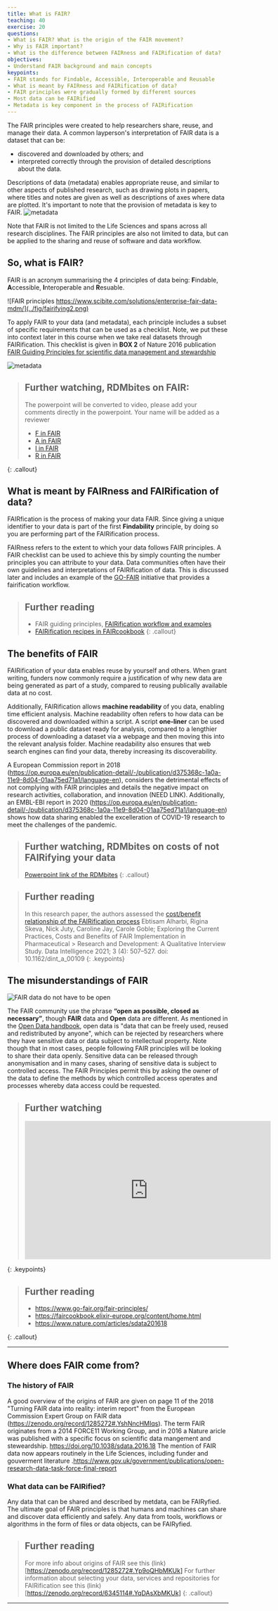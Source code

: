 ```yaml
---
title: What is FAIR?
teaching: 40
exercise: 20
questions:
- What is FAIR? What is the origin of the FAIR movement?
- Why is FAIR important?
- What is the difference between FAIRness and FAIRification of data?
objectives:
- Understand FAIR background and main concepts
keypoints:
- FAIR stands for Findable, Accessible, Interoperable and Reusable
- What is meant by FAIRness and FAIRification of data?
- FAIR principles were gradually formed by different sources
- Most data can be FAIRified 
- Metadata is key component in the process of FAIRification
---
```



The FAIR principles were created to help researchers share, reuse, and manage their data.  A common layperson's interpretation of FAIR data is a dataset that can be:
- discovered and downloaded by others; and
- interpreted correctly through the provision of detailed descriptions about the data.

Descriptions of data (metadata) enables appropriate reuse, and similar to other aspects of published research, such as drawing plots in papers, where titles and notes are given as well as descriptions of axes where data are plotted.  It's important to note that the provision of metadata is key to FAIR.
![metadata](../fig/fairifying1.png)

Note that FAIR is not limited to the Life Sciences and spans across all research disciplines. The FAIR principles are also not limited to data, but can be applied to the sharing and reuse of software and data workflow. 

## So, what is FAIR?

FAIR is an acronym summarising the 4 principles of data being: **F**indable, **A**ccessible, **I**nteroperable and **R**esuable.

![FAIR principles https://www.scibite.com/solutions/enterprise-fair-data-mdm/](../fig/fairifying2.png)

To apply FAIR to your data (and metadata), each principle includes a subset of specific requirements that can be used as a checklist.  Note, we put these into context later in this course when we take real datasets through FAIRification.  This checklist is given in **BOX 2** of  Nature 2016 publication [FAIR Guiding Principles for scientific data management and stewardship](https://doi.org/10.1038/sdata.2016.18)


![metadata](../fig/FAIRchecklist01.png)

> ## Further watching, RDMbites on FAIR:
> The powerpoint will be converted to video, please add your comments directly in the powerpoint. Your name will be added as a reviewer
> - [F in FAIR](https://docs.google.com/presentation/d/1RwEVZC390wtxPQM-zQsBDT7IbNVq0wpZ/edit#slide=id.p2)
> - [A in FAIR](https://docs.google.com/presentation/d/1RwEVZC390wtxPQM-zQsBDT7IbNVq0wpZ/edit#slide=id.p2)
> - [I in FAIR](https://docs.google.com/presentation/d/1Ac0qF1IKIVH2kjGmXFbyH0WAqI2vXqUB/edit#slide=id.p1)
> - [R in FAIR](https://docs.google.com/presentation/d/1uMyUGVH6mm48iDm6jNoBnAuqF3sGiTeO/edit?usp=sharing&ouid=115915105600833888129&rtpof=true&sd=true)
> 
{: .callout}

## What is meant by FAIRness and FAIRification of data?

FAIRfication is the process of making your data FAIR.  Since giving a unique identifier to your data is part of the first **Findability** principle, by doing so you are performing part of the FAIRification process.

FAIRness refers to the extent to which your data follows FAIR principles.  A FAIR checklist can be used to achieve this by simply counting the number principles you can attribute to your data.  Data communities often have their own guidelines and interpretations of FAIRification of data.  This is discussed later and includes an example of the [GO-FAIR](https://www.go-fair.org/fair-principles/fairification-process/) initiative that provides a fairification workflow.

> ## Further reading
> - FAIR guiding principles, [FAIRification workflow and examples](https://www.go-fair.org/fair-principles)
> - [FAIRification recipes in FAIRcookbook](https://faircookbook.elixir-europe.org/content/home.html)
{: .callout}

## The benefits of FAIR

FAIRification of your data enables reuse by yourself and others.  When grant writing, funders now commonly require a justification of why new data are being generated as part of a study, compared to reusing publically available data at no cost.

Additionally, FAIRification allows **machine readability** of you data, enabling time efficient analysis. Machine readability often refers to how data can be discovered and downloaded within a script.  A script **one-liner** can be used to download a public dataset ready for analysis, compared to a lengthier process of downloading a dataset via a webpage and then moving this into the relevant analysis folder.  Machine readability also ensures that web search engines can find your data, thereby increasing its discoverability. 

A European Commission report in 2018 (https://op.europa.eu/en/publication-detail/-/publication/d375368c-1a0a-11e9-8d04-01aa75ed71a1/language-en), considers the detrimental effects of not complying with FAIR principles and details the negative impact on research activities, collaboration, and innovation (NEED LINK).  Additionally, an EMBL-EBI report in 2020 (https://op.europa.eu/en/publication-detail/-/publication/d375368c-1a0a-11e9-8d04-01aa75ed71a1/language-en) shows how data sharing enabled the excelleration of COVID-19 research to meet the challenges of the pandemic.

> ## Further watching, RDMbites on costs of not FAIRifying your data
> [Powerpoint link of the RDMbites](https://docs.google.com/presentation/d/1xywEzC84RMor46moZVC-H-o3rJqEYYk1/edit#slide=id.p1)
{: .callout}

> ## Further reading
> In this research paper, the authors assessed the [cost/benefit relationship of the FAIRification process](https://doi.org/10.1162/dint_a_00109)
> Ebtisam Alharbi, Rigina Skeva, Nick Juty, Caroline Jay, Carole Goble; Exploring the Current Practices, Costs and Benefits of FAIR Implementation in Pharmaceutical > Research and Development: A Qualitative Interview Study. Data Intelligence 2021; 3 (4): 507–527. doi: 10.1162/dint_a_00109
{: .keypoints}


## The misunderstandings of FAIR

![FAIR data do not have to be open](../fig/fairifying4.png)

The FAIR community use the phrase **“open as possible, closed as necessary”**, though **FAIR** data and **Open** data are different. As mentioned in the [Open Data handbook](http://opendatahandbook.org/guide/en/what-is-open-data/), open data is "data that can be freely used, reused and redistributed by anyone", which can be rejected by researchers where they have sensitive data or data subject to intellectual property.  Note though that in most cases, people following FAIR principles will be looking to share their data openly.  Sensitive data can be released through anonymisation and in many cases, sharing of sensitive data is subject to controlled access.  The FAIR Principles permit this by asking the owner of the data to define the methods by which controlled access operates and processes whereby data access could be requested.  

> ## Further watching
> <iframe width="560" height="315" src="https://www.youtube.com/embed/mVCDkhxxUgg" title="YouTube video player" frameborder="0" allow="accelerometer; autoplay; 
> clipboard-write; encrypted-media; gyroscope; picture-in-picture" allowfullscreen></iframe>
> 
{: .keypoints}

> ## Further reading
>
> - https://www.go-fair.org/fair-principles/
> - https://faircookbook.elixir-europe.org/content/home.html
> - https://www.nature.com/articles/sdata201618
> 
{: .callout}
___
## Where does FAIR come from?
### The history of FAIR
A good overview of the origins of FAIR are given on page 11 of the 2018 "Turning FAIR data into reality: interim report" from the European Commission Expert Group on FAIR data (https://zenodo.org/record/1285272#.YshNncHMIqs).  The term FAIR originates from a 2014 FORCE11 Working Group, and in 2016 a Nature aricle was published with a specific focus on scientific data mangement and steweardship.  https://doi.org/10.1038/sdata.2016.18
The mention of FAIR data now appears routinely in the Life Sciences, including funder and gouverment literature .https://www.gov.uk/government/publications/open-research-data-task-force-final-report

### What data can be FAIRified?

Any data that can be shared and described by metdata, can be FAIRyfied. The ultimate goal of FAIR principles is that humans and machines can share and discover data efficiently and safely. Any data from tools, workflows or algorithms in the form of files or data objects, can be FAIRyfied.

> ## Further reading
> For more info about origins of FAIR see this (link)[https://zenodo.org/record/1285272#.Yp9oQHbMKUk]
> For further information about selecting your data, services and repositories for FAIRification see this (link)[https://zenodo.org/record/6345114#.YqDAsXbMKUk]
{: .callout}
___






